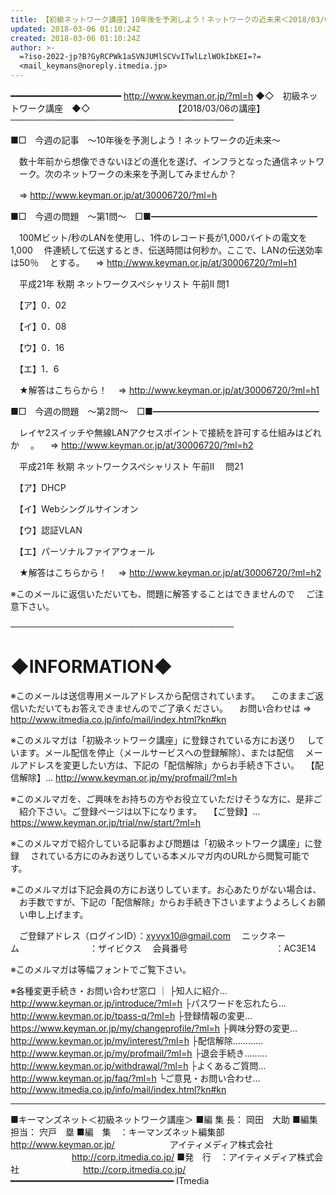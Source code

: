 ```yaml
---
title: 【初級ネットワーク講座】10年後を予測しよう！ネットワークの近未来＜2018/03/06＞
updated: 2018-03-06 01:10:24Z
created: 2018-03-06 01:10:24Z
author: >-
  =?iso-2022-jp?B?GyRCPWk1aSVNJUMlSCVvITwlLzlWOkIbKEI=?=
  <mail_keymans@noreply.itmedia.jp>
---
```


━━━━━━━━━━━━━━━━━━━━━ http://www.keyman.or.jp/?ml=h
◆◇　初級ネットワーク講座　◆◇　　　　　　　　　　【2018/03/06の講座】
────────────────────────────────────

■□　今週の記事　〜10年後を予測しよう！ネットワークの近未来〜

　数十年前から想像できないほどの進化を遂げ、インフラとなった通信ネットワ
　ーク。次のネットワークの未来を予測してみませんか？

　⇒ http://www.keyman.or.jp/at/30006720/?ml=h

■□　今週の問題　〜第1問〜　□■━━━━━━━━━━━━━━━━━━━

　100Mビット/秒のLANを使用し、1件のレコード長が1,000バイトの電文を1,000
　件連続して伝送するとき、伝送時間は何秒か。ここで、LANの伝送効率は50％
　とする。
　⇒ http://www.keyman.or.jp/at/30006720/?ml=h1

　平成21年 秋期 ネットワークスペシャリスト 午前II 問1

　【ア】0．02

　【イ】0．08

　【ウ】0．16

　【エ】1．6

　★解答はこちらから！
　⇒ http://www.keyman.or.jp/at/30006720/?ml=h1

■□　今週の問題　〜第2問〜　□■━━━━━━━━━━━━━━━━━━━

　レイヤ2スイッチや無線LANアクセスポイントで接続を許可する仕組みはどれか
　。
　⇒ http://www.keyman.or.jp/at/30006720/?ml=h2

　平成21年 秋期 ネットワークスペシャリスト 午前II 　問21

　【ア】DHCP

　【イ】Webシングルサインオン

　【ウ】認証VLAN

　【エ】パーソナルファイアウォール

　★解答はこちらから！
　⇒ http://www.keyman.or.jp/at/30006720/?ml=h2

※このメールに返信いただいても、問題に解答することはできませんので
　ご注意下さい。

────────────────────────────────────

◆INFORMATION◆
========================================================================
※このメールは送信専用メールアドレスから配信されています。
　このままご返信いただいてもお答えできませんのでご了承ください。
　お問い合わせは ⇒ http://www.itmedia.co.jp/info/mail/index.html?kn#kn

※このメルマガは「初級ネットワーク講座」に登録されている方にお送り
　しています。メール配信を停止（メールサービスへの登録解除）、または配信
　メールアドレスを変更したい方は、下記の「配信解除」からお手続き下さい。
　【配信解除】… http://www.keyman.or.jp/my/profmail/?ml=h

※このメルマガを、ご興味をお持ちの方やお役立ていただけそうな方に、是非ご
　紹介下さい。ご登録ページは以下になります。
　【ご登録】… https://www.keyman.or.jp/trial/nw/start/?ml=h

※このメルマガで紹介している記事および問題は「初級ネットワーク講座」に登録
　されている方にのみお送りしている本メルマガ内のURLから閲覧可能です。

※このメルマガは下記会員の方にお送りしています。お心あたりがない場合は、
　お手数ですが、下記の「配信解除」からお手続き下さいますようよろしくお願
　い申し上げます。

　ご登録アドレス（ログインID）：[xyvyx10@gmail.com](mailto:xyvyx10@gmail.com)
　ニックネーム　　　　　　　　：ザイビクス
　会員番号　　　　　　　　　　：AC3E14

※このメルマガは等幅フォントでご覧下さい。

※各種変更手続き・お問い合わせ窓口
｜
├知人に紹介… http://www.keyman.or.jp/introduce/?ml=h
├パスワードを忘れたら… http://www.keyman.or.jp/tpass-q/?ml=h
├登録情報の変更… https://www.keyman.or.jp/my/changeprofile/?ml=h
├興味分野の変更… http://www.keyman.or.jp/my/interest/?ml=h
├配信解除………… http://www.keyman.or.jp/my/profmail/?ml=h
├退会手続き……… http://www.keyman.or.jp/withdrawal/?ml=h
├よくあるご質問… http://www.keyman.or.jp/faq/?ml=h
└ご意見・お問い合わせ… http://www.itmedia.co.jp/info/mail/index.html?kn#kn

------------------------------------------------------------------------
■キーマンズネット＜初級ネットワーク講座＞
■編 集 長： 岡田　大助
■編集担当： 宍戸　塁
■編　集　：キーマンズネット編集部　http://www.keyman.or.jp/
　　　　　　アイティメディア株式会社
　　　　　　　http://corp.itmedia.co.jp/
■発　行　：アイティメディア株式会社
　　　　　　　http://corp.itmedia.co.jp/
━━━━━━━━━━━━━━━━━━━━━━━━━━━━━━━ ITmedia